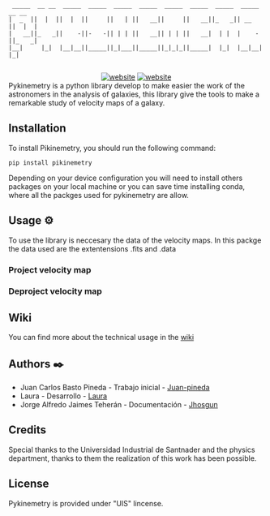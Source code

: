 ```                                                                             
 _____  __ __  _____  _____  _____  _____  _____  _____  _____  _____  __ __ 
|  _  ||  |  ||  |  ||     ||   | ||   __||     ||   __||_   _|| __  ||  |  |
|   __||_   _||    -||-   -|| | | ||   __|| | | ||   __|  | |  |    -||_   _|
|__|     |_|  |__|__||_____||_|___||_____||_|_|_||_____|  |_|  |__|__|  |_|  
                                                                             
```



<div align="center">
<a href="https://github.com/juan-pineda"><img src="https://img.shields.io/apm/l/vim-mode" alt="website"/></a>
<a href="https://halley.uis.edu.co/"><img src="https://img.shields.io/static/v1?label=&labelColor=505050&message=website&color=%230076D6&style=flat&logo=google-chrome&logoColor=%230076D6" alt="website"/></a>
</div>
Pykinemetry is a python library develop to make easier the work of the astronomers in the analysis of galaxies, this library give the tools to make a remarkable study of velocity maps of a galaxy.



## Installation 

To install Pikinemetry, you should run the following command:
```
pip install pikinemetry
```

Depending on your device configuration you will need to install others packages on your local machine or you can save time installing conda, where all the packges used for pykinemetry are allow.


## Usage ⚙️
To use the library is neccesary the data of the velocity maps. In this packge the data used are the extentensions .fits and .data
### Project velocity map

### Deproject velocity map

## Wiki
You can find more about the technical usage in the <a href="https://github.com/juan-pineda/PYKINEMETRY/wiki">wiki</a>

## Authors ✒️
* Juan Carlos Basto Pineda - Trabajo inicial - <a href="https://github.com/juan-pineda">Juan-pineda</a>
* Laura - Desarrollo - <a href="https://github.com/juan-pineda">Laura</a>
* Jorge Alfredo Jaimes Teherán - Documentación - <a href="https://github.com/Jhosgun">Jhosgun</a>

## Credits
Special thanks to the Universidad Industrial de Santnader and the physics department, thanks to them the realization of this work has been possible.
## License
 Pykinemetry is provided under "UIS" lincense.
 




